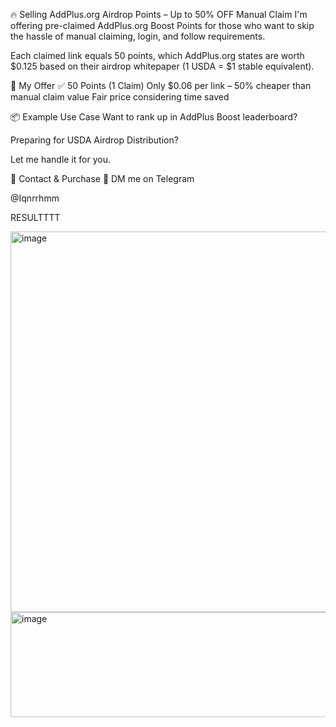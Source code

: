 🔥 Selling AddPlus.org Airdrop Points – Up to 50% OFF Manual Claim
I'm offering pre-claimed AddPlus.org Boost Points for those who want to skip the hassle of manual claiming, login, and follow requirements.

Each claimed link equals 50 points, which AddPlus.org states are worth $0.125 based on their airdrop whitepaper (1 USDA = $1 stable equivalent).

💸 My Offer
✅ 50 Points (1 Claim)
Only $0.06 per link – 50% cheaper than manual claim value
Fair price considering time saved

📦 Example Use Case
Want to rank up in AddPlus Boost leaderboard?

Preparing for USDA Airdrop Distribution?

Let me handle it for you.

📩 Contact & Purchase
💬 DM me on Telegram 

  @Iqnrrhmm

RESULTTTT

<img width="597" height="609" alt="image" src="https://github.com/user-attachments/assets/f03f7986-3150-45f3-8bda-eb0ed6b35629" />

<img width="776" height="168" alt="image" src="https://github.com/user-attachments/assets/be3191ae-d2a4-4f43-a6c6-79b1f0e11e5b" />


